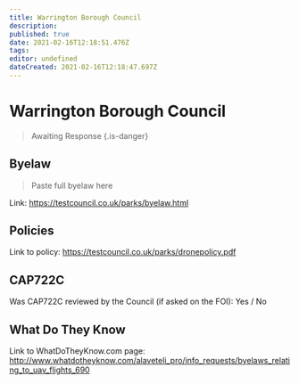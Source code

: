 ```yaml
---
title: Warrington Borough Council
description: 
published: true
date: 2021-02-16T12:18:51.476Z
tags: 
editor: undefined
dateCreated: 2021-02-16T12:18:47.697Z
---
```


# Warrington Borough Council
>  Awaiting Response
> {.is-danger}

## Byelaw
> Paste full byelaw here

Link:
https://testcouncil.co.uk/parks/byelaw.html

## Policies
Link to policy:
https://testcouncil.co.uk/parks/dronepolicy.pdf

## CAP722C

Was CAP722C reviewed by the Council (if asked on the FOI): Yes / No

## What Do They Know

Link to WhatDoTheyKnow.com page:
http://www.whatdotheyknow.com/alaveteli_pro/info_requests/byelaws_relating_to_uav_flights_690

